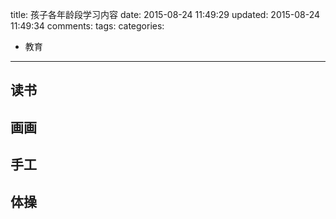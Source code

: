 title: 孩子各年龄段学习内容
date: 2015-08-24 11:49:29
updated: 2015-08-24 11:49:34
comments: 
tags:
categories:
- 教育
---
## 读书

## 画画

## 手工

## 体操

## 
